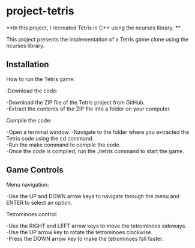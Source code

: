 # project-tetris

**In this project, I recreated Tetris in C++ using the ncurses library. **

This project presents the implementation of a Tetris game clone using the ncurses library.

## Installation

How to run the Tetris game:

:Download the code:
 
-Download the ZIP file of the Tetris project from GitHub.                                                                    
-Extract the contents of the ZIP file into a folder on your computer.                                                          

Compile the code:

-Open a terminal window.
-Navigate to the folder where you extracted the Tetris code using the cd command.                                 
-Run the make command to compile the code.                                      
-Once the code is compiled, run the ./tetris command to start the game.                          

## Game Controls
Menu navigation:

-Use the UP and DOWN arrow keys to navigate through the menu and ENTER to select an option.

Tetrominoes control:

-Use the RIGHT and LEFT arrow keys to move the tetrominoes sideways.                         
-Use the UP arrow key to rotate the tetrominoes clockwise.                                  
-Press the DOWN arrow key to make the tetrominoes fall faster.
